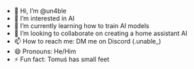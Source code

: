 - 👋 Hi, I’m @un4ble
- 👀 I’m interested in AI
- 🌱 I’m currently learning how to train AI models
- 💞️ I’m looking to collaborate on creating a home assistant AI
- 📫 How to reach me: DM me on Discord (.unable_)
- 😄 Pronouns: He/Him
- ⚡ Fun fact: Tomuś has small feet

<!---
un4ble/un4ble is a ✨ special ✨ repository because its `README.md` (this file) appears on your GitHub profile.
You can click the Preview link to take a look at your changes.
--->
